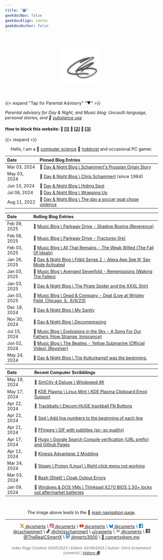 ```yaml
---
title: "🗃️"
geekdocNav: false
geekdocAlign: center
geekdocAnchor: false
---
```


<!-- The content of this website was written by Christopher Schammert aka Chris Schammert -->

<br />

<div style="text-align: center;">

[![crs](/crs_128x128_silver.png "Click here to Enter the Navigation Page")](pad)

<br />

</div>

{{< expand "Tap for Parental Advisory" "▼" >}}

_Parental advisory for Day & Night, and Music blog: Uncouth language, personal stories, and 🔗 [substance use](https://www.usa.gov/substance-abuse "USA.gov \ Find help for substance abuse")_

#### How to block this website: 🔗 [[1]](https://www.digitaltrends.com/computing/how-to-block-a-website/ "Digital Trends \ How to Block a Website") 🔗 [[2]](https://www.lifewire.com/how-to-block-a-website-4177078 "Lifewire \ How to Block a Website") 🔗 [[3]](https://www.wired.com/story/how-to-block-websites-chrome-firefox-ios-android/ "Wired \ How to Block Bad Websites—or Just Get Things Done")

{{< /expand >}}

<div style="text-align: center;">

Hello, I am a 🔗 [computer science](https://en.wikipedia.org/wiki/Computer_science "Wikipedia \ Computer Science") 🔗 [hobbyist](/About/csmertx "About \ Csmertx (Chris Schammert)" ) and occasional PC gamer.

</div>

| Date | Pinned Blog Entries |
|:---- | :------------------ |
|Mar 03, 2024 | 🔗 [Day & Night Blog \ Schammert's Prussian Origin Story](/Blog/daynight/2024/0324#schammerts-prussian-origin-story "Day & Night Blog \ March 2024")|
|May 03, 2024 | 🔗 [Day & Night Blog \ Chris Schammert](/Blog/daynight/2024/0524#chris-schammert "Day & Night Blog \ May 2024") (since 1984)|
|Jun 10, 2024 | 🔗 [Day & Night Blog \ Hiding Spot](/Blog/daynight/2024/0624#hiding-spot "Day & Night Blog \ June 2024")|
|Jul 08, 2024 | 🔗 [Day & Night Blog \ Wrapping Up](/Blog/daynight/2024/0724#wrapping-up "Day & Night Blog \ July 2024")|
|Aug 11, 2022 | 🔗 [Day & Night Blog \ The day a soccer goal chose violence](/Blog/daynight/2022/0822#the-day-a-soccer-goal-chose-violence "Day & Night Blog \ August 2022")|

| Date | Rolling Blog Entries |
|:---- | :------------------- |
|Feb 09, 2025 | 🔗 [Music Blog \ Parkway Drive - Shadow Boxing (Reverence)](/Blog/music/2025/0225#parkway-drive---shadow-boxing-reverence "Music Blog \ February 2025")|
|Feb 06, 2025 | 🔗 [Music Blog \ Parkway Drive - Fractures (Ire)](/Blog/music/2025/0225#parkway-drive---fractures-ire "Music Blog \ February 2025")|
|Feb 03, 2025 | 🔗 [Music Blog \ All That Remains - The Weak Willed (The Fall Of Ideals)](/Blog/music/2025/0225#all-that-remains---the-weak-willed-the-fall-of-ideals "Music Blog \ February 2025")|
|Jan 26, 2025 | 🔗 [Day & Night Blog \ Fitbit Sense 2 - Alexa App See N' Say Mode Activated](/Blog/daynight/2025/0125#fitbit-sense-2---alexa-app-see-n-say-mode-activated "Day & Night Blog \ January 2025")|
|Jan 03, 2025 | 🔗 [Music Blog \ Avenged Sevenfold - Remenissions (Waking The Fallen)](/Blog/music/2025/0125#avenged-sevenfold---remenissions-waking-the-fallen "Music Blog \ January 2025")|
|Jan 03, 2025 | 🔗 [Day & Night Blog \ The Pirate Spider and the XXXL Shirt](/Blog/daynight/2025/0125#the-pirate-spider-and-the-xxxl-shirt "Day & Night Blog \ January 2025")|
|Jan 03, 2025 | 🔗 [Music Blog \ Dead & Company - Deal (Live at Wrigley Field, Chicago, IL, 6/9/23)](/Blog/music/2025/0125#dead--company---deal-live-at-wrigley-field-chicago-il-6923 "Music Blog \ January 2025")|
|Dec 18, 2024 | 🔗 [Day & Night Blog \ My Sanity](/Blog/daynight/2024/1224#my-sanity "Day & Night Blog \ December 2024")|
|Nov 30, 2024 | 🔗 [Day & Night Blog \ Decompressing](/Blog/daynight/2024/1124#decompressing "Day & Night Blog \ November 2024")|
|Jul 15, 2024 | 🔗 [Music Blog \ Explosions in the Sky - A Song For Our Fathers (How Strange, Innocence)](/Blog/music/2024/0724#explosions-in-the-sky---a-song-for-our-fathers-how-strange-innocence "Music Blog \ July 2024")|
|Jun 02, 2024 | 🔗 [Music Blog \ The Beatles - Yellow Submarine (Official Video) (Revolver)](/Blog/music/2024/0624#the-beatles---yellow-submarine-official-video-revolver "Music Blog \ June 2024")|
|May 24, 2024 | 🔗 [Day & Night Blog \ The Kulturkampf was the beginning.](/Blog/daynight/2024/0524#the-kulturkampf-was-the-beginning)|

| Date | Recent Computer Scribblings |
|:---- | :-------------------------- |
|May 19, 2024 | 🔗 [SimCity 4 Deluxe \ Windowed 4K](/Games/simcity_4_deluxe#steam-launch-options-windowed-4k "SimCity 4 Deluxe")|
|May 17, 2024 | 🔗 [KDE Plasma \ Linux Mint \ KDE Plasma Clipboard Emoji Support](/Linux/DEs/kde_plasma#linux-mint--kde-plasma-clipboard-emoji-support "KDE Plasma")|
|Apr 22, 2024 | 🔗 [Trackballs \ Elecom HUGE trackball FN Buttons](/Linux/Devices/trackball_scrolling#elecom-huge-trackball-fn-buttons "Trackballs")|
|Apr 22, 2024 | 🔗 [Sed \ Add line numbers to the beginning of each line](/Linux/Code/sed#add-line-numbers-to-the-beginning-of-each-line "Sed")|
|Apr 21, 2024 | 🔗 [FFmpeg \ GIF with subtitles (so-so quality)](/Linux/Software/ffmpeg#gif-with-subtitles-so-so-quality "FFmpeg")|
|Apr 17, 2024 | 🔗 [Hugo \ Google Search Console verification (URL prefix) and Github Pages](/Web/hugo#google-search-console-verification-url-prefix-and-github-pages "Hugo")|
|Apr 12, 2024 | 🔗 [Kinesis Advantage 2 Modding](/Blog/stuff/2024/kinesis_advantage2 "Kinesis Advantage 2 Modding")|
|Mar 24, 2024 | 🔗 [Steam \ Proton (Linux) \ Right click menu not working](/Games/steam_proton#right-click-menu-not-working "Steam \ Proton (Linux)")|
|Mar 03, 2024 | 🔗 [Bash (Shell) \ Cloak Output Errors](/Linux/Shells/bash#cloak-output-errors "Bash (Shell)")|
|Jan 09, 2024 | 🔗 [Windows & DOS VMs \ Thinkpad X270 BIOS 1.50+ locks out aftermarket batteries](/Windows_and_DOS/win_dos_vm#windows-activation-in-vm "Windows & DOS VMs")|

<br />

<div style="text-align: center;">

The image above leads to the 🔗 [main navigation page](pad "Click here for the Navigation Page").


---

<div style="text-align: center;">

![X Icon](/About/X_icon_14x14.png "X Icon")[ @csmertx](https://x.com/@csmertx "Twitter | @csmertx") \ ![Instagram Icon](/About/Instagram_icon_14x14.png "Instagram Icon")[ @csmertx](https://www.instagram.com/csmertx "Instagram | @csmertx") \ ![YouTube Icon](/About/youtube_logo_14x14.png "YouTube Icon")[ @csmertx](https://www.youtube.com/@csmertx "YouTube | @csmertx") \ ![Bluesky Icon](/About/Bluesky_icon_14x12.png "Bluesky Icon")[ @csmertx](https://bsky.app/profile/csmertx.bsky.social "Bluesky.bsky.social | @csmertx") \ ![Facebook Icon](/About/Facebook_F_icon_14x14.png "Facebook Icon")[ @cschammert](https://facebook.com/@cschammert "Facebook | @cschammert") \ ![Tik-Tok Icon](/About/TikTok_icon_14x14.png "TikTok Icon")[ @chrisschammert](https://www.tiktok.com/@chrisschammert "TikTok.com | @chrisschammert (csmertx)") \ [u/csmertx](https://www.reddit.com/user/csmertx/ "reddit.com/user/csmertx") \ ![Flicker Icon](/About/Flickr_icon_14x14.png "Flickr Icon")[ @csmertx](https://www.flickr.com/people/csmertx/ "Flickr | @csmertx") \ ![Archive.org Icon](/About/Archive-org.001-1185389304_icon_14x14.jpg "Archive.org Icon") [ @TheRealCSmertX](https://archive.org/details/@archiveuser4193kxhm "Archive.org | TheRealCSmertX") \ ![Mastodon.Social Icon](/About/Mastodon_Logotype_(Simple)_14x14.png "Mastodon.Social Icon")[ @mertx3000](https://mastodon.social/@mertx3000 "Mastodon.social | @mertx3000") \ [📧 csmertx@pm.me](mailto:csmertx@pm.me "Proton Mail email address | @csmertx > Anytime.")

</div>

###### <p style="font-size:12px"><span style="color:dimgray">_Index Page Created: 01/07/2023 | Edited: 02/09/2025 | Author: Chris Schammert (csmertx) | [History 🕵️](https://github.com/csmertx/csmertx.github.io/commits/main/content/_index.md "Github.com | csmertx \ csmertx.github.io \ commits \ main \ content \ Index")_</span></p>

<!--c This website comprises a patchwork of notes written over my 10+ years with Linux (+2 served apps). I also poked at DOS prompts as a youth (1988) before my high school typing and web design classes (1999-2001). Due to the rolling nature of open source and or free software, the notes may not align with the current timeline of the subject's software documentation. I mostly focus my efforts on edge cases as I find them. On top of that I have included a life story blog, and a music blog, which may appeal to a broader audience. The warning above is mostly for music lyrics, some life stories, and my occasional use of profanity. I was raised on a mixture of English dialects via family brought together by the U.S. Navy--hopefully my attempt at college English will improve with time. I accept pull requests and emails. No worries about time of day or night. I capitalize on Don't Disturb Modes, so anytime is a good time. My use of an Orca illustration is merely for entertainment purposes. The depiction of an Orca is not meant as a personal attack towards anyone, nor is it a prelude into a new Linux OS. Glory to the maintainers! And thank you for checking the source! -->